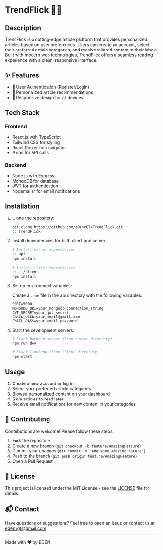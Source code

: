 # TrendFlick 📰✨

## Description

TrendFlick is a cutting-edge article platform that provides personalized articles based on user preferences. Users can create an account, select their preferred article categories, and receive tailored content to their inbox. Built with modern web technologies, TrendFlick offers a seamless reading experience with a clean, responsive interface.

## ✨ Features

- 🔐 User Authentication (Register/Login)
- 🎯 Personalized article recommendations
- 📱 Responsive design for all devices

## Tech Stack

### Frontend

- React.js with TypeScript
- Tailwind CSS for styling
- React Router for navigation
- Axios for API calls

### Backend

- Node.js with Express
- MongoDB for database
- JWT for authentication
- Nodemailer for email notifications

## Installation

1. Clone the repository:

   ```bash
   git clone https://github.com/eDenxGT/TrendFlick.git
   cd TrendFlick
   ```

2. Install dependencies for both client and server:

   ```bash
   # Install server dependencies
   cd api
   npm install
   
   # Install client dependencies
   cd ../client
   npm install
   ```

3. Set up environment variables:

   Create a `.env` file in the api directory with the following variables:

   ```env
   PORT=5000
   MONGODB_URI=your_mongodb_connection_string
   JWT_SECRET=your_jwt_secret
   EMAIL_USER=your_email@gmail.com
   EMAIL_PASS=your_email_password
   ```

4. Start the development servers:

   ```bash
   # Start backend server (from server directory)
   npm run dev
   
   # Start frontend (from client directory)
   npm start
   ```

## Usage

1. Create a new account or log in
2. Select your preferred article categories
3. Browse personalized content on your dashboard
4. Save articles to read later
5. Receive email notifications for new content in your categories

## 🤝 Contributing

Contributions are welcome! Please follow these steps:

1. Fork the repository
2. Create a new branch (`git checkout -b feature/AmazingFeature`)
3. Commit your changes (`git commit -m 'Add some AmazingFeature'`)
4. Push to the branch (`git push origin feature/AmazingFeature`)
5. Open a Pull Request

## 📄 License

This project is licensed under the MIT License - see the [LICENSE](LICENSE) file for details.

## 📬 Contact

Have questions or suggestions? Feel free to open an issue or contact us at [edenxgt@gmail.com](mailto:edenxgt@gmail.com)

---

Made with ❤️ by EDEN
